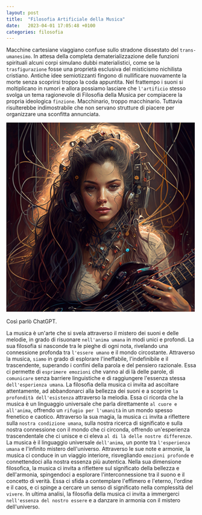 ```yaml
---
layout: post
title:  "Filosofia Artificiale della Musica"
date:   2023-04-01 17:05:48 +0100
categories: filosofia
---
```

Macchine cartesiane viaggiano confuse sullo stradone dissestato del `trans-umanesimo`. In attesa della completa dematerializzazione delle funzioni spirituali alcuni corpi simulano dubbi materialistici, come se la `trasfigurazione` fosse una proprietà esclusiva del misticismo nichilista cristiano. Antiche idee semiotizzanti fingono di nullificare nuovamente la morte senza scoprirsi troppo la coda appuntita. Nel frattempo i suoni si moltiplicano in rumori e allora possiamo lasciare che `l'artificio` stesso svolga un tema ragionevole di Filosofia della Musica per compiacere la propria ideologica `finzione`. Macchinario, troppo macchinario. Tuttavia risulterebbe indimostrabile che non servano strutture di piacere per organizzare una sconfitta annunciata.

<img src="/assets/afxp01.png" alt="filosofia" width="500" height=""/>

Così parlò ChatGPT.

La musica è un'arte che si svela attraverso il mistero dei suoni e delle melodie, in grado di risuonare `nell'anima umana` in modi unici e profondi. La sua filosofia si nasconde tra le pieghe di ogni nota, rivelando una connessione profonda tra `l'essere umano` e il mondo circostante. Attraverso la musica, `siamo` in grado di esplorare l'ineffabile, l'indefinibile e il trascendente, superando i confini della parola e del pensiero razionale. Essa ci permette di `esprimere emozioni` che vanno al di là delle parole, di `comunicare` senza barriere linguistiche e di raggiungere l'essenza stessa `dell'esperienza umana`. La filosofia della musica ci invita ad ascoltare attentamente, ad abbandonarci alla bellezza dei suoni e a scoprire `la profondità dell'esistenza` attraverso la melodia. Essa ci ricorda che la musica è un linguaggio universale che parla direttamente `al cuore e all'anima`, offrendo un `rifugio per l'umanità` in un mondo spesso frenetico e caotico. Attraverso la sua magia, la musica `ci` invita a riflettere sulla `nostra condizione umana`, sulla nostra ricerca di significato e sulla nostra connessione con il mondo che ci circonda, offrendo un'esperienza trascendentale che ci unisce e ci eleva `al di là delle nostre differenze`.
La musica è il linguaggio universale `dell'anima`, un ponte tra `l'esperienza umana` e l'infinito mistero dell'universo. Attraverso le sue note e armonie, la musica ci conduce in un viaggio interiore, risvegliando `emozioni profonde` e connettendoci alla nostra essenza più autentica. Nella sua dimensione filosofica, la musica ci invita a riflettere sul significato della bellezza e dell'armonia, spingendoci a esplorare l'interconnessione tra il suono e il concetto di verità. Essa ci sfida a contemplare l'effimero e l'eterno, l'ordine e il caos, e ci spinge a cercare un senso di significato nella complessità del `vivere`. In ultima analisi, la filosofia della musica ci invita a immergerci `nell'essenza del nostro essere` e a danzare in armonia con il mistero dell'universo.
